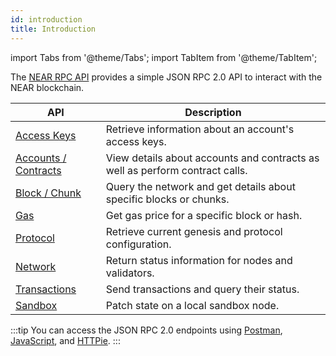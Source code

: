 ```yaml
---
id: introduction
title: Introduction
---
```


import Tabs from '@theme/Tabs';
import TabItem from '@theme/TabItem';

The [NEAR RPC API](/integrate/rpc/introduction) provides a simple JSON RPC 2.0 API to interact with the NEAR blockchain.

| API | Description |
|-----|-------------|
| [Access Keys](/integrate/rpc/access-keys) | Retrieve information about an account's access keys. |
| [Accounts / Contracts](/integrate/rpc/contracts) | View details about accounts and contracts as well as perform contract calls. |
| [Block / Chunk](/integrate/rpc/block-chunk) | Query the network and get details about specific blocks or chunks. |
| [Gas](/integrate/rpc/gas) | Get gas price for a specific block or hash. |
| [Protocol](/integrate/rpc/protocol) | Retrieve current genesis and protocol configuration. |
| [Network](/integrate/rpc/network) | Return status information for nodes and validators. |
| [Transactions](/integrate/rpc/transactions) | Send transactions and query their status. |
| [Sandbox](/integrate/rpc/sandbox) | Patch state on a local sandbox node. |

:::tip
You can access the JSON RPC 2.0 endpoints using [Postman](/docs/api/rpc#postman-setup),
[JavaScript](/docs/api/rpc#javascript-setup), and [HTTPie](/docs/api/rpc#httpie-setup).
:::
